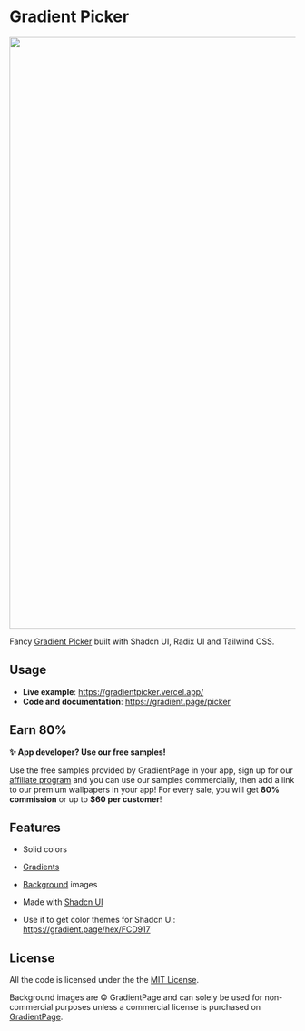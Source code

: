 # Gradient Picker

<a style="text-align:center;" href="https://gradientpicker.vercel.app/">
  <img width="1042" alt="image" src="https://github.com/Illyism/gradient-picker/assets/304283/7f47d752-a273-4a2e-bcc0-82865df7672a">
</a>

Fancy [Gradient Picker](https://gradientpicker.vercel.app/) built with Shadcn UI, Radix UI and Tailwind CSS.

## Usage

- **Live example**: https://gradientpicker.vercel.app/
- **Code and documentation**: https://gradient.page/picker

## Earn 80%

**✨ App developer? Use our free samples!**

Use the free samples provided by GradientPage in your app, sign up for our [affiliate program](https://gradient.page/affiliate) and you can use our samples commercially, then add a link to our premium wallpapers in your app! For every sale, you will get **80% commission** or up to **$60 per customer**!

## Features

- Solid colors
- [Gradients](https://gradient.page/css/ui-gradients)
- [Background](https://gradient.page/wallpapers) images

- Made with [Shadcn UI](https://github.com/shadcn-ui/ui)
- Use it to get color themes for Shadcn UI: https://gradient.page/hex/FCD917

## License

All the code is licensed under the the [MIT License](https://gradient.page/license).

Background images are ©️ GradientPage and can solely be used for non-commercial purposes unless a commercial license is purchased on [GradientPage](https://gradient.page).
